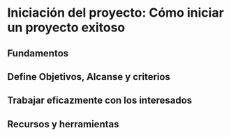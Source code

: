 # Iniciación del proyecto: Cómo iniciar un proyecto exitoso

## Fundamentos

## Define Objetivos, Alcanse y criterios

## Trabajar eficazmente con los interesados

## Recursos y herramientas
